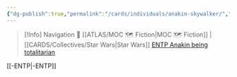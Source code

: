 ```yaml
---
{"dg-publish":true,"permalink":"/cards/individuals/anakin-skywalker/","created":"2023-04-21T11:13:37.019+02:00","updated":"2023-05-03T11:02:22.207+02:00"}
---
```


> [!Info] Navigation 💠
> [[ATLAS/MOC 🗺️ Fiction\|MOC 🗺️ Fiction]] | [[CARDS/Collectives/Star Wars\|Star Wars]] 
> [ENTP Anakin being totalitarian](https://www.youtube.com/watch?v=WNSq5wYdwb0) 

[[-ENTP\|-ENTP]]

